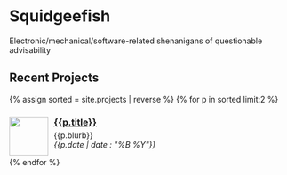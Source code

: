 # Squidgeefish

Electronic/mechanical/software-related shenanigans of questionable advisability

## Recent Projects

{% assign sorted = site.projects | reverse %}
{% for p in sorted limit:2 %}
<div style="clear:both; margin-bottom:15px">
    <img style="float:left; height:70px; margin-right:10px" src="/assets/{{p.slug}}/thumbnail.jpg"/>
    <div>
        <h3 style="margin-bottom:5px"><a href="{{p.id}}">{{p.title}}</a></h3>
        {{p.blurb}} <br>
        <i>{{p.date | date : "%B %Y"}}</i>
    </div>
</div>
{% endfor %}


